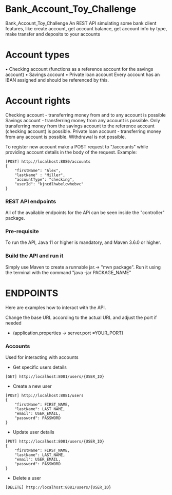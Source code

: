 # Bank_Account_Toy_Challenge
Bank_Account_Toy_Challenge
An REST API simulating some bank client features, like create account, 
get account balance, get account info by type, make transfer and deposits to your accounts

# Account types
• Checking account (functions as a reference account for the savings account)
• Savings account
• Private loan account
Every account has an IBAN assigned and should be referenced by this.

# Account rights
Checking account - transferring money from and to any account is possible
Savings account - transferring money from any account is possible. Only transferring
money from the savings account to the reference account (checking account) is possible.
Private loan account - transferring money from any account is possible. Withdrawal is not
possible.


To register new account make a POST request to "/accounts" while providing account details in the body
of the request. Example:
```
[POST] http://localhost:8080/accounts
{
    "firstName": "Alex",
    "lastName" : "Miller",
    "accountType": "checking",
    "userId": "kjncdlhwbelcwhebvc"
}
```


### REST API endpoints ###
All of the available endpoints for the APi can be seen inside the "controller" package.

### Pre-requisite ###
To run the API, Java 11 or higher is mandatory, and Maven 3.6.0 or higher.

### Build the API and run it
Simply use Maven to create a runnable jar.-> "mvn package".
Run it using the terminal with the command "java -jar PACKAGE_NAME"

# ENDPOINTS

Here are examples how to interact with the API.

Change the base URL according to the actual URL and adjust the port if needed 
 * (application.properties -> server.port =YOUR_PORT)


### Accounts
Used for interacting with accounts


- Get specific users details
```
[GET] http://localhost:8081/users/{USER_ID}
```
- Create a new user
```
[POST] http://localhost:8081/users
{
	"firstName": FIRST_NAME,
	"lastName": LAST_NAME,
	"email": USER_EMAIL,
	"password": PASSWORD 
}
```
- Update user details
```
[PUT] http://localhost:8081/users/{USER_ID}
{
	"firstName": FIRST_NAME,
	"lastName": LAST_NAME,
	"email": USER_EMAIL,
	"password": PASSWORD 
}
```
- Delete a user
```
[DELETE] http://localhost:8081/users/{USER_ID}
```

